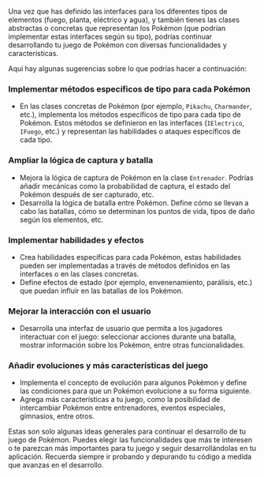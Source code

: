Una vez que has definido las interfaces para los diferentes tipos de elementos (fuego, planta, eléctrico y agua), y también tienes las clases abstractas o concretas que representan los Pokémon (que podrían implementar estas interfaces según su tipo), podrías continuar desarrollando tu juego de Pokémon con diversas funcionalidades y características.

Aquí hay algunas sugerencias sobre lo que podrías hacer a continuación:

### Implementar métodos específicos de tipo para cada Pokémon

-   En las clases concretas de Pokémon (por ejemplo, `Pikachu`, `Charmander`, etc.), implementa los métodos específicos de tipo para cada tipo de Pokémon. Estos métodos se definieron en las interfaces (`IElectrico`, `IFuego`, etc.) y representan las habilidades o ataques específicos de cada tipo.

### Ampliar la lógica de captura y batalla

-   Mejora la lógica de captura de Pokémon en la clase `Entrenador`. Podrías añadir mecánicas como la probabilidad de captura, el estado del Pokémon después de ser capturado, etc.
-   Desarrolla la lógica de batalla entre Pokémon. Define cómo se llevan a cabo las batallas, cómo se determinan los puntos de vida, tipos de daño según los elementos, etc.

### Implementar habilidades y efectos

-   Crea habilidades específicas para cada Pokémon, estas habilidades pueden ser implementadas a través de métodos definidos en las interfaces o en las clases concretas.
-   Define efectos de estado (por ejemplo, envenenamiento, parálisis, etc.) que puedan influir en las batallas de los Pokémon.

### Mejorar la interacción con el usuario

-   Desarrolla una interfaz de usuario que permita a los jugadores interactuar con el juego: seleccionar acciones durante una batalla, mostrar información sobre los Pokémon, entre otras funcionalidades.

### Añadir evoluciones y más características del juego

-   Implementa el concepto de evolución para algunos Pokémon y define las condiciones para que un Pokémon evolucione a su forma siguiente.
-   Agrega más características a tu juego, como la posibilidad de intercambiar Pokémon entre entrenadores, eventos especiales, gimnasios, entre otros.

Estas son solo algunas ideas generales para continuar el desarrollo de tu juego de Pokémon. Puedes elegir las funcionalidades que más te interesen o te parezcan más importantes para tu juego y seguir desarrollándolas en tu aplicación. Recuerda siempre ir probando y depurando tu código a medida que avanzas en el desarrollo.
